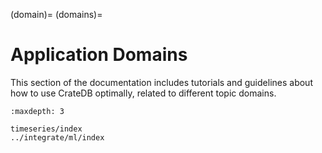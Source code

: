 (domain)=
(domains)=

# Application Domains

This section of the documentation includes tutorials and guidelines about
how to use CrateDB optimally, related to different topic domains.


```{toctree}
:maxdepth: 3

timeseries/index
../integrate/ml/index
```
